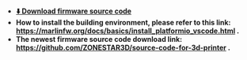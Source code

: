 - **[:arrow_down: Download firmware source code](./Z9M3_ZRIBV6.zip)**   
- **How to install the building environment, please refer to this link: https://marlinfw.org/docs/basics/install_platformio_vscode.html .** 
- **The newest firmware source code download link: https://github.com/ZONESTAR3D/source-code-for-3d-printer .**